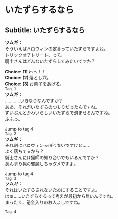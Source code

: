 # いたずらするなら

  
## Subtitle: いたずらするなら
  
**ツムギ：**  
そういえばハロウィンの定番っていたずらですよね。  
トリックオアトリート、って。  
騎士さんはどんないたずらしてみたいですか？  
  
**Choice: (1)**  わっ！！  
**Choice: (2)**  落とし穴。  
**Choice: (3)**  お菓子をあげる。  
`Tag 1`  
**ツムギ：**  
…………いきなりなんですか？  
ああ、それがいたずらのつもりだったんですね。  
ずいぶんとかわいらしいいたずらで済ませるんですね。  
ふふっ。  
  
Jump to tag 4  
`Tag 2`  
**ツムギ：**  
それ別にハロウィンっぽくないですけど……  
よく落ちてるから？  
騎士さんには猟師の知り合いでもいるんですか？  
あんまり猟の邪魔しちゃダメですよ。  
  
Jump to tag 4  
`Tag 3`  
**ツムギ：**  
それはいたずらされないためにすることですよ。  
はぁ……いたずらするって考えが最初から無いんですね。  
まったく、筋金入りのお人よしですね。  
  
`Tag 4`  

